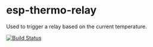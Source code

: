 # esp-thermo-relay

Used to trigger a relay based on the current temperature.

[![Build Status](https://travis-ci.org/chris03/esp-thermo-relay.svg?branch=master)](https://travis-ci.org/chris03/esp-thermo-relay)